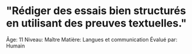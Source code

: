 # "Rédiger des essais bien structurés en utilisant des preuves textuelles."

Âge: 11
Niveau: Maître
Matière: Langues et communication
Évalué par: Humain